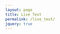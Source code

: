 ```yaml
---
layout: page
title: Live Text
permalink: /live_text/
jquery: true
---
```

<script src="https://ajax.googleapis.com/ajax/libs/jquery/3.1.1/jquery.min.js"></script>

<div id="content-stream"></div>

<script type="text/javascript">
'use strict';

window.session_status = null;

String.prototype.format = function()
{
   var content = this;
   for (var i=0; i < arguments.length; i++)
   {
        var replacement = '{' + i + '}';
        content = content.replace(replacement, arguments[i]);  
   }
   return content;
};

function initSession(){
  $.get( "https://api.github.com/users/kmichaelfox/gists", (data) => {
    for (let i in data){ 
      let gist = data[i];
      if (gist.files && gist.files[window.live_text_session_name]) {
        window.session_status = {id:gist["id"], updated_at:0};
        console.log('found the session! located at id: {0}'.format(window.session_status.id));
        setInterval(function(){
          console.log('running callback');
          updateSession(); // this will run after every 5 seconds
        }, 5000);
        document.getElementById("content-stream-textarea").value = 'Session was found. Initializing connection...';
      } else if (window.session_status === null) {
        document.getElementById("content-stream-textarea").value = 
        'No session was found by the name: \"{0}\"'.format(window.live_text_session_name)
      };
    }
  });
};
function updateSession() {
  console.log('outside of callback');
  console.log('https://api.github.com/gists/{0}'.format(window.session_status.id));
  $.get( "https://api.github.com/gists/{0}".format(window.session_status.id), (data) => {
  console.log(data['updated_at']);
  console.log(window.session_status.updated_at);
    if (data["updated_at"] && data["updated_at"] != window.session_status.updated_at) {
      if (data["files"] && data["files"][window.live_text_session_name]["content"]) {
        console.log(data["files"][window.live_text_session_name]["content"]);
        document.getElementById("content-stream-textarea").value = data["files"][window.live_text_session_name]["content"];
        window.session_status.updated_at = data["updated_at"];
      }
    }
  });
};

$(document).ready(function textAreaLoad() {
  var textbox = document.createElement("textarea");
  textbox.id = "content-stream-textarea";
  textbox.value = "";
  window.live_text_session_name = window.location.search.slice(1).replace(new RegExp('%20', 'g'), '_');
  textbox.value += window.live_text_session_name;
  document.getElementById("content-stream").appendChild(textbox);
  initSession();
});
</script>

